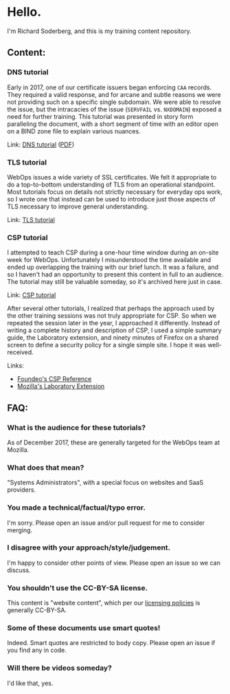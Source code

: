 # Hello.

I'm Richard Soderberg, and this is my training content repository.

## Content:

### DNS tutorial

Early in 2017, one of our certificate issuers began enforcing `CAA` records.
They required a valid response, and for arcane and subtle reasons we were not
providing such on a specific single subdomain. We were able to resolve the
issue, but the intracacies of the issue (`SERVFAIL` vs. `NXDOMAIN`) exposed a
need for further training. This tutorial was presented in story form
paralleling the document, with a short segment of time with an editor open on a
BIND zone file to explain various nuances.

Link: [DNS tutorial](dns/dns.md) ([PDF](dns/dns.pdf))

### TLS tutorial

WebOps issues a wide variety of SSL certificates. We felt it appropriate to do
a top-to-bottom understanding of TLS from an operational standpoint. Most
tutorials focus on details not strictly necessary for everyday ops work, so I
wrote one that instead can be used to introduce just those aspects of TLS
necessary to improve general understanding.

Link: [TLS tutorial](tls/tls.md)

### CSP tutorial

I attempted to teach CSP during a one-hour time window during an on-site week
for WebOps. Unfortunately I misunderstood the time available and ended up
overlapping the training with our brief lunch. It was a failure, and so I
haven't had an opportunity to present this content in full to an audience.
The tutorial may still be valuable someday, so it's archived here just in case.

Link: [CSP tutorial](csp/csp.md)

After several other tutorials, I realized that perhaps the approach used by the
other training sessions was not truly appropriate for CSP. So when we repeated
the session later in the year, I approached it differently. Instead of writing
a complete history and description of CSP, I used a simple summary guide, the
Laboratory extension, and ninety minutes of Firefox on a shared screen to
define a security policy for a single simple site. I hope it was well-received.

Links:

* [Foundeo's CSP Reference](https://content-security-policy.com/)
* [Mozilla's Laboratory Extension](https://addons.mozilla.org/en-US/firefox/addon/laboratory-by-mozilla/)

## FAQ:

### What is the audience for these tutorials?

As of December 2017, these are generally targeted for the WebOps team at Mozilla.

### What does that mean?

"Systems Administrators", with a special focus on websites and SaaS providers.

### You made a technical/factual/typo error.

I'm sorry. Please open an issue and/or pull request for me to consider merging.

### I disagree with your approach/style/judgement.

I'm happy to consider other points of view. Please open an issue so we can discuss.

### You shouldn't use the CC-BY-SA license.

This content is "website content", which per our [licensing policies] is generally CC-BY-SA.

[licensing policies]: https://www.mozilla.org/en-US/foundation/licensing/

### Some of these documents use smart quotes!

Indeed. Smart quotes are restricted to body copy. Please open an issue if you find any in code.

### Will there be videos someday?

I'd like that, yes.
